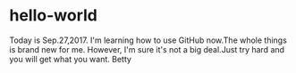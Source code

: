 # hello-world

Today is Sep.27,2017.
I'm learning how to use GitHub now.The whole things is brand new for me.
However, I'm sure it's not a big deal.Just try hard and you will get what you want.
Betty
